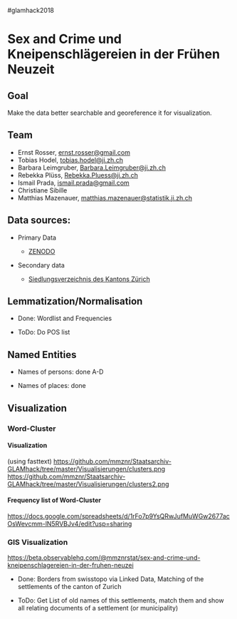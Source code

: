 \#glamhack2018

# Sex and Crime und Kneipenschlägereien in der Frühen Neuzeit

## Goal
Make the data better searchable and georeference it for visualization.

## Team
* Ernst Rosser, ernst.rosser@gmail.com
* Tobias Hodel, tobias.hodel@ji.zh.ch
* Barbara Leimgruber, Barbara.Leimgruber@ji.zh.ch
* Rebekka Plüss, Rebekka.Pluess@ji.zh.ch
* Ismail Prada, ismail.prada@gmail.com
* Christiane Sibille
* Matthias Mazenauer, matthias.mazenauer@statistik.ji.zh.ch


## Data sources:
* Primary Data

  * [ZENODO](https://zenodo.org/record/1471130)


* Secondary data 

  * [Siedlungsverzeichnis des Kantons Zürich](http://www.web.statistik.zh.ch/cms_siedlungsverzeichnis/daten.php)


## Lemmatization/Normalisation

* Done: Wordlist and Frequencies

* ToDo: Do POS list

## Named Entities

* Names of persons: done A-D

* Names of places: done

## Visualization


### Word-Cluster

#### Visualization
(using fasttext)
https://github.com/mmznr/Staatsarchiv-GLAMhack/tree/master/Visualisierungen/clusters.png
https://github.com/mmznr/Staatsarchiv-GLAMhack/tree/master/Visualisierungen/clusters2.png

#### Frequency list of Word-Cluster
https://docs.google.com/spreadsheets/d/1rFo7p9YsQRwJufMuWGw2677acOsWevcmm-lN5RVBJv4/edit?usp=sharing

### GIS Visualization

https://beta.observablehq.com/@mmznrstat/sex-and-crime-und-kneipenschlagereien-in-der-fruhen-neuzei

* Done: Borders from swisstopo via Linked Data, Matching of the settlements of the canton of Zurich

* ToDo: Get List of old names of this settlements, match them and show all relating documents of a settlement (or municipality) 


